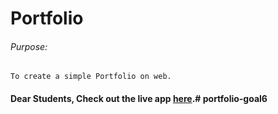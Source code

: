 # Portfolio

###### Purpose:
    To create a simple Portfolio on web.

#### Dear Students, Check out the live app [here](http://203.193.173.125/buildriseshine/design/portfolio).#   p o r t f o l i o - g o a l 6  
 